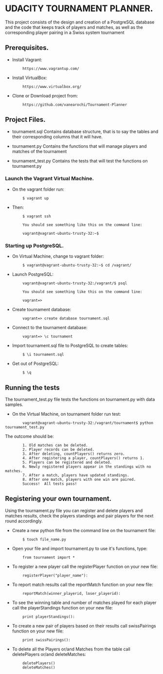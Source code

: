 # UDACITY TOURNAMENT PLANNER. 

 This project consists of the design and creation of a PostgreSQL database and the code that keeps track of players and matches, 
 as well as  the corresponding player pairing in a Swiss system tournament

## Prerequisites.

* Install Vagrant:
```
        https://www.vagrantup.com/
```
* Install VirtualBox:
```
        https://www.virtualbox.org/
```
* Clone or Download project from:
```
        https://github.com/vanearochi/Tournament-Planner
```


## Project Files.

* tournament.sql
    Contains database structure, that is to say the tables and their corresponding columns that it will have.
* tournament.py
    Contains the functions that will manage players and matches of the tournament
    
* tournament_test.py
    Contains the tests that will test the functions on tournament.py


### Launch the Vagrant Virtual Machine.

* On the vagrant folder run:
    
```
        $ vagrant up
```
* Then:
    
```
        $ vagrant ssh

        You should see something like this on the command line:

        vagrant@vagrant-ubuntu-trusty-32:~$
```


### Starting up PostgreSQL.

* On Virtual Machine, change to vagrant folder:
    
```
        $ vagrant@vagrant-ubuntu-trusty-32:~$ cd /vagrant/
```

* Launch PostgreSQL:
```
        vagrant@vagrant-ubuntu-trusty-32:/vagrant/$ psql

        You should see something like this on the command line:

        vagrant=>
```
* Create tournament database:
    
```
        vagrant=> create database tournament.sql
```
* Connect to the tournament database:
```
        vagrant=> \c tournament
```
* Import tournament.sql file to PostgreSQL to create tables:
```
        $ \i tournament.sql
```
* Get out of PostgreSQL:
```
        $ \q
```


## Running the tests

The tournament_test.py file tests the functions on tournament.py with data samples.

* On the Virtual Machine, on tournament folder run test:
    
```
        vagrant@vagrant-ubuntu-trusty-32:/vagrant/tournament$ python tournament_test.py
```

The outcome should be:

```
        1. Old matches can be deleted.
        2. Player records can be deleted.
        3. After deleting, countPlayers() returns zero.
        4. After registering a player, countPlayers() returns 1.
        5. Players can be registered and deleted.
        6. Newly registered players appear in the standings with no matches.
        7. After a match, players have updated standings.
        8. After one match, players with one win are paired.
        Success!  All tests pass!
```


## Registering your own tournament.

Using the tournament.py file you can register and delete players and matches results, 
check the players standings and pair players for the next round accordingly.

* Create a new python file from the command line on the tournament file:
```
        $ touch file_name.py
```
* Open your file and import tournament.py to use it's functions, type:
```
        from tournament import *
```
* To register a new player call the registerPlayer function on your new file:
```
        registerPlayer("player_name"):
```
* To report match results call the reportMatch function on your new file:
```
        reportMatch(winner_playerid, loser_playerid):
```
* To see the winning table and number of matches played for each player call the
playerStandings function on your new file:
```
        print playerStandings():
```
* To create a new pair of players based on their results call swissPairings function on your new file:
```
        print swissPairings():
```
* To delete all the Players or/and Matches from the table call deletePlayers or/and deleteMatches:
```
        deletePlayers()
        deleteMatches()
```



